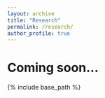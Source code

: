 ```yaml
---
layout: archive
title: "Research"
permalink: /research/
author_profile: true
---
```


Coming soon...
======

{% include base_path %}
